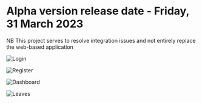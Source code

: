 # Alpha version release date - Friday, 31 March 2023

 
 NB This project serves to resolve integration issues and not entirely replace the web-based application


![Login](https://user-images.githubusercontent.com/48829302/227981018-cf409e6b-1402-4d62-b373-3dcfe388e617.png) 

![Register](https://user-images.githubusercontent.com/48829302/227981351-8cc28ca6-0ed9-4c0a-b37f-5f504f161d3b.png)

![Dashboard](https://user-images.githubusercontent.com/48829302/227981061-16124303-afe7-4ea5-a6ca-5221508d2467.png)

![Leaves](https://user-images.githubusercontent.com/48829302/227981398-7cd8957d-2178-4275-8942-6bebf4ca0980.png)
